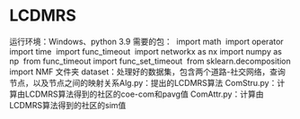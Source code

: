 # LCDMRS
运行环境：Windows、python 3.9
需要的包：
​	import math
​	import operator
​	import time
​	import func_timeout
​	import networkx as nx
​	import numpy as np
​	from func_timeout import func_set_timeout
​	from sklearn.decomposition import NMF
文件夹
​	dataset：处理好的数据集，包含两个道路-社交网络，查询节点，以及节点之间的映射关系
​	Alg.py：提出的LCDMRS算法
​	ComStru.py：计算由LCDMRS算法得到的社区的coe-com和pavg值
  ComAttr.py：计算由LCDMRS算法得到的社区的sim值
